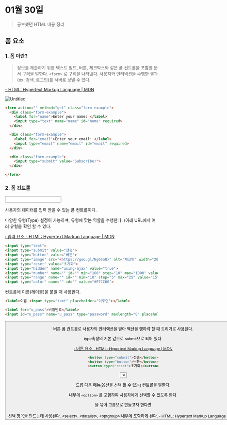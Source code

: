 # 01월 30일

> 공부했던 HTML 내용 정리

## 폼 요소

### 1. 폼 이란?

> 정보를 제출하기 위한 텍스트 필드, 버튼, 체크박스와 같은 폼 컨트롤을 포함한 문서 구획을 말한다. `<form>` 로 구획을 나타낸다. 사용자와 인터넥션을 수행한 결과(ex: 검색, 로그인)를 서버로 보낼 수 있다.

[- HTML: Hypertext Markup Language | MDN](https://developer.mozilla.org/ko/docs/Web/HTML/Element/form)

![Untitled](https://s3-us-west-2.amazonaws.com/secure.notion-static.com/9b0f2677-44a7-466d-980f-6d9edfd079b0/Untitled.png)

```html
<form action="" method="get" class="form-example">
  <div class="form-example">
    <label for="name">Enter your name: </label>
    <input type="text" name="name" id="name" required>
  </div>

  <div class="form-example">
    <label for="email">Enter your email: </label>
    <input type="email" name="email" id="email" required>
  </div>

  <div class="form-example">
    <input type="submit" value="Subscribe!">
  </div>

</form>
```

### 2. 폼 컨트롤

<input>

사용자의 데이터를 입력 받을 수 있는 폼 컨트롤이다.

다양한 유형(Type) 설정이 가능하며, 유형에 맞는 역할을 수행한다. (아래 URL에서 여러 유형을 확인 할 수 있다.

[: 입력 요소 - HTML: Hypertext Markup Language | MDN](https://developer.mozilla.org/ko/docs/Web/HTML/Element/Input)

```html
<input type="text">
<input type="submit" value="전송">
<input type="button" value="버튼">
<input type="image" src="<https://goo.gl/Ng66oQ>" alt="체크인" width="20" height="20">
<input type="reset" value="초기화">
<input type="hidden" name="using-ajax" value="true">
<input type="number" name="" id="" min="100" step="10" max="1000" value="150">
<input type="range" name="" id="" min="10" step="5" max="25" value="15">
<input type="color" name="" id="" value="#F7CC60">
```

<label>

컨트롤에 이름(레이블)을 붙일 때 사용한다.

```html
<label>이름 <input type="text" placeholder="이두연"></label>

<label for="u_pass">비밀번호</label>
<input id="u_pass" name="u_pass" type="password" maxlength="8" placeholder="비밀번호 8자리를 입력해주세요">
```

<button>

버튼 폼 컨트롤로 사용자의 인터랙션을 받아 액션을 행하려 할 때 트리거로 사용된다.

type속성의 기본 값으로 submit으로 되어 있다.

[: 버튼 요소 - HTML: Hypertext Markup Language | MDN](https://developer.mozilla.org/ko/docs/Web/HTML/Element/button)

```html
<button type="submit">전송</button>
<button type="button">버튼</button>
<button type="reset">초기화</button>
```

**<select>**

드롭 다운 메뉴(옵션을 선택 할 수 있는) 컨트롤을 말한다.

내부에 `<option>` 를 포함하여 사용자에게 선택할 수 있도록 한다.

<option>을 묶어 그룹으로 만들고자 한다면 <optgroup> 요소를 사용하고,

[- HTML: Hypertext Markup Language | MDN](https://developer.mozilla.org/ko/docs/Web/HTML/Element/select)

```html
<label for="pet-select">Choose a pet:</label>

<select name="pets" id="pet-select">
    <option value="">--Please choose an option--</option>
    <option value="dog">Dog</option>
    <option value="cat">Cat</option>
    <option value="hamster">Hamster</option>
    <option value="parrot">Parrot</option>
    <option value="spider">Spider</option>
    <option value="goldfish">Goldfish</option>
</select>
```

<option>

선택 항목을 만드는데 사용된다.

`<select>, <datalist>, <optgroup>` 내부에 포함하게 된다.


[- HTML: Hypertext Markup Language | MDN](https://developer.mozilla.org/ko/docs/Web/HTML/Element/option)

<optgroup>

<option> 컨트를을 그룹지을 때 사용됨.

[- HTML: Hypertext Markup Language | MDN](https://developer.mozilla.org/ko/docs/Web/HTML/Element/optgroup)

```html
<label for="dino-select">Choose a dinosaur:</label>
<select id="dino-select">
    <optgroup label="Theropods">
        <option>Tyrannosaurus</option>
        <option>Velociraptor</option>
        <option>Deinonychus</option>
    </optgroup>
    <optgroup label="Sauropods">
        <option>Diplodocus</option>
        <option>Saltasaurus</option>
        <option>Apatosaurus</option>
    </optgroup>
</select>
```



**<textarea>**

멀티라인 일반 텍스트 편집 컨트롤을 말한다.

[- HTML: Hypertext Markup Language | MDN](https://developer.mozilla.org/ko/docs/Web/HTML/Element/textarea)

![Untitled](https://s3-us-west-2.amazonaws.com/secure.notion-static.com/81792ac6-4492-4883-81ac-c9427ab632a5/Untitled.png)

```html
<label for="story">Tell us your story:</label>

<textarea id="story" name="story"
          rows="5" cols="33">
It was a dark and stormy night...
</textarea>
```

<fieldset>

하나 이상의 폼 컨트롤을 그룹화 하는데 사용된다.

[: 필드셋 요소 - HTML: Hypertext Markup Language | MDN](https://developer.mozilla.org/ko/docs/Web/HTML/Element/fieldset)

![Untitled](https://s3-us-west-2.amazonaws.com/secure.notion-static.com/9a2f5de6-2663-41e8-935c-be8a720ada3d/Untitled.png)

```html
<form>
  <fieldset>
    <legend>Choose your favorite monster</legend>

    <input type="radio" id="kraken" name="monster">
    <label for="kraken">Kraken</label><br/>

    <input type="radio" id="sasquatch" name="monster">
    <label for="sasquatch">Sasquatch</label><br/>

    <input type="radio" id="mothman" name="monster">
    <label for="mothman">Mothman</label>
  </fieldset>
</form>
```

<legend>

`<fieldset>` 컨트롤의 레이블(이름)을 설정하는 컨트롤.

<output>

계산된 결과를 출력하는 컨트롤.

[: 출력 요소 - HTML: Hypertext Markup Language | MDN](https://developer.mozilla.org/ko/docs/Web/HTML/Element/output)

```html
<form oninput="result.value=parseInt(a.value)+parseInt(b.value)">
  <input type="range" id="b" name="b" value="50" /> +
  <input type="number" id="a" name="a" value="10" /> =
  <output name="result" for="a b">60</output>
</form>
```

![Untitled](https://s3-us-west-2.amazonaws.com/secure.notion-static.com/b3837303-bcde-47c2-9836-b4e852325262/Untitled.png)

**<datalist>**

데이터 목록 요소 컨테이너 컨트롤.

내부에 <option> 요소를 사용해 항목을 만든다.

[- HTML: Hypertext Markup Language | MDN](https://developer.mozilla.org/ko/docs/Web/HTML/Element/datalist)

![Untitled](https://s3-us-west-2.amazonaws.com/secure.notion-static.com/2098bc51-315e-45d1-b9c6-b3f0d08851f8/Untitled.png)

```html
<label for="ice-cream-choice">Choose a flavor:</label>
<input list="ice-cream-flavors" id="ice-cream-choice" name="ice-cream-choice" />

<datalist id="ice-cream-flavors">
    <option value="Chocolate">
    <option value="Coconut">
    <option value="Mint">
    <option value="Strawberry">
    <option value="Vanilla">
</datalist>
```

<progress>

작업의 완료 진행 상황을 표시하는데 사용되는 컨트롤.

[- HTML: Hypertext Markup Language | MDN](https://developer.mozilla.org/ko/docs/Web/HTML/Element/progress)

```html
<label for="file">File progress:</label>

<progress id="file" max="100" value="70"> 70% </progress>
```

![Untitled](https://s3-us-west-2.amazonaws.com/secure.notion-static.com/00f815e7-aff6-4180-a4d3-2fa14ff9f949/Untitled.png)

<meter>

알려진 범위 내에서의 스칼라 측정 또는 분포 비율을 나타내는 컨트롤. (게이지(gauge)라고도 불림)

디스크 사용 현황, 쿼리 결과의 관련성, 특정 후보에 대한 투표율 등이 해당됨.

[- HTML: Hypertext Markup Language | MDN](https://developer.mozilla.org/ko/docs/Web/HTML/Element/meter)

```html
<label for="fuel">Fuel level:</label>

<meter id="fuel"
       min="0" max="100"
       low="33" high="66" optimum="80"
       value="50">
    at 50/100
</meter>
```

![Untitled](https://s3-us-west-2.amazonaws.com/secure.notion-static.com/04b8c6ca-c4c9-483a-923b-d32de73f7ec0/Untitled.png)